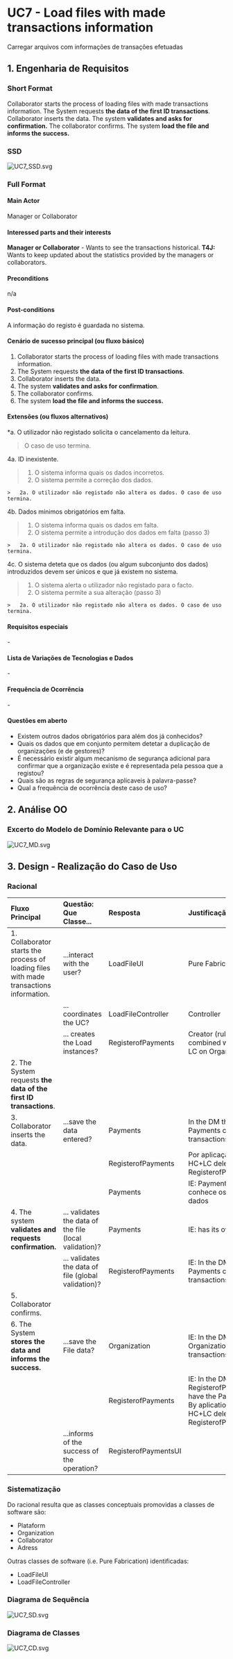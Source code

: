 # UC7 - Load files with made transactions information
Carregar arquivos com informações de transações efetuadas

## 1. Engenharia de Requisitos

### Short Format

Collaborator starts the process of loading files with made transactions information. The System requests **the data of the first ID transactions**. Collaborator inserts the data. The system **validates and asks for confirmation.** The collaborator confirms. The system **load the file and informs the success.**

### SSD
![UC7_SSD.svg](UC7_SSD.svg)


### Full Format

#### Main Actor

Manager or Collaborator

#### Interessed parts and their interests
**Manager or Collaborator** - Wants to see the transactions historical.
**T4J:** Wants to keep updated about the statistics provided by the managers or collaborators.


#### Preconditions
n/a

#### Post-conditions
A informação do registo é guardada no sistema.

#### Cenário de sucesso principal (ou fluxo básico)

1. Collaborator starts the process of loading files with made transactions information.
2. The System requests **the data of the first ID transactions**.
3. Collaborator inserts the data.
4. The system **validates and asks for confirmation**.
5. The collaborator confirms.
6. The system **load the file and informs the success.**

#### Extensões (ou fluxos alternativos)

*a. O utilizador não registado solicita o cancelamento da leitura.

> O caso de uso termina.

4a. ID inexistente.
>	1. O sistema informa quais os dados incorretos.
>	2. O sistema permite a correção dos dados.
>
	>	2a. O utilizador não registado não altera os dados. O caso de uso termina.

4b. Dados mínimos obrigatórios em falta.
>	1. O sistema informa quais os dados em falta.
>	2. O sistema permite a introdução dos dados em falta (passo 3)
>
	>	2a. O utilizador não registado não altera os dados. O caso de uso termina.

4c. O sistema deteta que os dados (ou algum subconjunto dos dados) introduzidos devem ser únicos e que já existem no sistema.
>	1. O sistema alerta o utilizador não registado para o facto.
>	2. O sistema permite a sua alteração (passo 3)
>
	>	2a. O utilizador não registado não altera os dados. O caso de uso termina.


#### Requisitos especiais
\-

#### Lista de Variações de Tecnologias e Dados
\-

#### Frequência de Ocorrência
\-

#### Questões em aberto

* Existem outros dados obrigatórios para além dos já conhecidos?
* Quais os dados que em conjunto permitem detetar a duplicação de organizações (e de gestores)?
* É necessário existir algum mecanismo de segurança adicional para confirmar que a organização existe e é representada pela pessoa que a registou?
* Quais são as regras de segurança aplicaveis à palavra-passe?
* Qual a frequência de ocorrência deste caso de uso?


## 2. Análise OO

### Excerto do Modelo de Domínio Relevante para o UC

![UC7_MD.svg](UC7_MD.svg)


## 3. Design - Realização do Caso de Uso

### Racional

| Fluxo Principal | Questão: Que Classe... | Resposta  | Justificação  |
|:--------------  |:---------------------- |:----------|:---------------------------- |
|1. Collaborator starts the process of loading files with made transactions information.|...interact with the user?|LoadFileUI|Pure Fabrication|
|| ... coordinates the UC?|LoadFileController|Controller|
|| ... creates the Load instances? | RegisterofPayments | Creator (rule1): combined with HC + LC on Organization. |
|2. The System requests **the data of the first ID transactions**.||||
|3. Collaborator inserts the data.|...save the data entered?|Payments| In the DM the Payments create transactions.|
|||RegisterofPayments|Por aplicação de HC+LC delega a RegisterofPayments|
|||Payments|IE: Payments conhece os seus dados|
|4. The system **validates and requests confirmation.**| ... validates the data of the file (local validation)? | Payments | IE: has its own data |
|| ... validates the data of file (global validation)? | RegisterofPayments| IE: In the DM the Payments create transactions. |
|5. Collaborator confirms.||||
|6. The System **stores the data and informs the success.**|...save the File data?|Organization|IE: In the DM the Organization has transactions.|
|||RegisterofPayments|IE: In the DM the RegisterofPayments have the Payments. By aplication of HC+LC delegates a RegisterofPayments.|
||...informs of the success of the operation?|RegisterofPaymentsUI||



### Sistematização ##

 Do racional resulta que as classes conceptuais promovidas a classes de software são:

 * Plataform
 * Organization
 * Collaborator
 * Adress


Outras classes de software (i.e. Pure Fabrication) identificadas:  

 * LoadFileUI  
 * LoadFileController


###	Diagrama de Sequência

![UC7_SD.svg](UC7_SD.svg)



###	Diagrama de Classes

![UC7_CD.svg](UC7_CD.svg)
